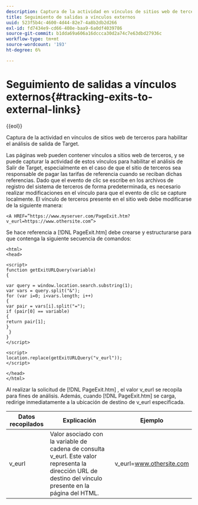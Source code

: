 ```yaml
---
description: Captura de la actividad en vínculos de sitios web de terceros para habilitar el análisis de salida de Target.
title: Seguimiento de salidas a vínculos externos
uuid: 523f5b4c-4600-4d44-82e7-4a8b2db2d266
exl-id: fd7434e9-cd66-408e-baa9-6a0df4039786
source-git-commit: b1dda69a606a16dccca30d2a74c7e63dbd27936c
workflow-type: tm+mt
source-wordcount: '193'
ht-degree: 6%

---
```


# Seguimiento de salidas a vínculos externos{#tracking-exits-to-external-links}

{{eol}}

Captura de la actividad en vínculos de sitios web de terceros para habilitar el análisis de salida de Target.

Las páginas web pueden contener vínculos a sitios web de terceros, y se puede capturar la actividad de estos vínculos para habilitar el análisis de Salir de Target, especialmente en el caso de que el sitio de terceros sea responsable de pagar las tarifas de referencia cuando se reciban dichas referencias. Dado que el evento de clic se escribe en los archivos de registro del sistema de terceros de forma predeterminada, es necesario realizar modificaciones en el vínculo para que el evento de clic se capture localmente. El vínculo de terceros presente en el sitio web debe modificarse de la siguiente manera:

```
<A HREF=”https://www.myserver.com/PageExit.htm?v_eurl=https://www.othersite.com”>
```

Se hace referencia a [!DNL PageExit.htm] debe crearse y estructurarse para que contenga la siguiente secuencia de comandos:

```
<html>
<head>

<script>
function getExitURLQuery(variable)
{

var query = window.location.search.substring(1);
var vars = query.split("&");
for (var i=0; i<vars.length; i++)
{
var pair = vars[i].split("=");
if (pair[0] == variable)
{
return pair[1];
}
 }
}
</script>

<script>
location.replace(getExitURLQuery("v_eurl"));
</script>

</head>
</html>
```

Al realizar la solicitud de [!DNL PageExit.htm] , el valor v_eurl se recopila para fines de análisis. Además, cuando [!DNL PageExit.htm] se carga, redirige inmediatamente a la ubicación de destino de v_eurl especificada.

| Datos recopilados | Explicación | Ejemplo |
|---|---|---|
| v_eurl | Valor asociado con la variable de cadena de consulta v_eurl. Este valor representa la dirección URL de destino del vínculo presente en la página del HTML. | v_eurl=www.othersite.com |
